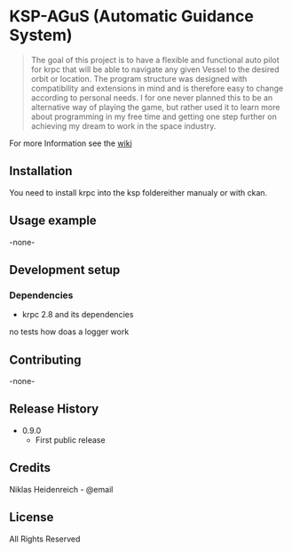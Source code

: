 # KSP-AGuS (Automatic Guidance System)
> The goal of this project is to have a flexible and functional auto pilot for krpc that will be able to navigate any given Vessel to the desired orbit or location. The program structure was designed with compatibility and extensions in mind and is therefore easy to change according to personal needs. 
I for one never planned this to be an alternative way of playing the game, but rather used it to learn more about programming in my free time and getting one step further on achieving my dream to work in the space industry. 
<p>

For more Information see the [wiki](https://github.com/Nik4053/KSP-KRPC-AGuS-Automatic-Guidance-System/wiki)
## Installation
 You need to install krpc into the ksp foldereither manualy or with ckan.
## Usage example
 -none-
## Development setup
### Dependencies
* krpc 2.8 and its dependencies

no tests
how doas a logger work

## Contributing
 -none-
## Release History
* 0.9.0
    * First public release
## Credits
Niklas Heidenreich - @email

## License
All Rights Reserved
